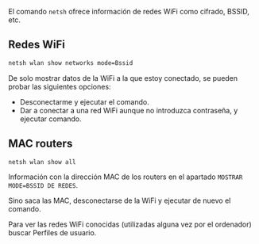 El comando `netsh` ofrece información de redes WiFi como cifrado, BSSID, etc.

## Redes WiFi

```bash
netsh wlan show networks mode=Bssid
```

De solo mostrar datos de la WiFi a la que estoy conectado, se pueden probar las siguientes opciones:

- Desconectarme y ejecutar el comando.
- Dar a conectar a una red WiFi aunque no introduzca contraseña, y ejecutar comando.


## MAC routers

```bash
netsh wlan show all 
```

Información con la dirección MAC de los routers en el apartado `MOSTRAR MODE=BSSID DE REDES`.

Sino saca las MAC, desconectarse de la WiFi y ejecutar de nuevo el comando.

Para ver las redes WiFi conocidas (utilizadas alguna vez por el ordenador) buscar Perfiles de usuario.